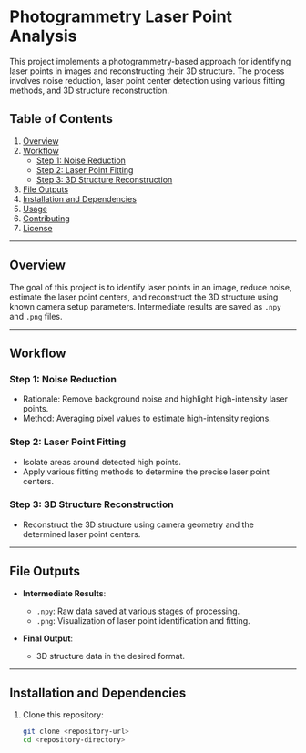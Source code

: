 # Photogrammetry Laser Point Analysis

This project implements a photogrammetry-based approach for identifying laser points in images and reconstructing their 3D structure. The process involves noise reduction, laser point center detection using various fitting methods, and 3D structure reconstruction.

## Table of Contents
1. [Overview](#overview)
2. [Workflow](#workflow)
    - [Step 1: Noise Reduction](#step-1-noise-reduction)
    - [Step 2: Laser Point Fitting](#step-2-laser-point-fitting)
    - [Step 3: 3D Structure Reconstruction](#step-3-3d-structure-reconstruction)
3. [File Outputs](#file-outputs)
4. [Installation and Dependencies](#installation-and-dependencies)
5. [Usage](#usage)
6. [Contributing](#contributing)
7. [License](#license)

---

## Overview

The goal of this project is to identify laser points in an image, reduce noise, estimate the laser point centers, and reconstruct the 3D structure using known camera setup parameters. Intermediate results are saved as `.npy` and `.png` files.

---

## Workflow

### Step 1: Noise Reduction
- Rationale: Remove background noise and highlight high-intensity laser points.
- Method: Averaging pixel values to estimate high-intensity regions.

### Step 2: Laser Point Fitting
- Isolate areas around detected high points.
- Apply various fitting methods to determine the precise laser point centers.

### Step 3: 3D Structure Reconstruction
- Reconstruct the 3D structure using camera geometry and the determined laser point centers.

---

## File Outputs

- **Intermediate Results**:
    - `.npy`: Raw data saved at various stages of processing.
    - `.png`: Visualization of laser point identification and fitting.

- **Final Output**:
    - 3D structure data in the desired format.

---

## Installation and Dependencies

1. Clone this repository:
   ```bash
   git clone <repository-url>
   cd <repository-directory>